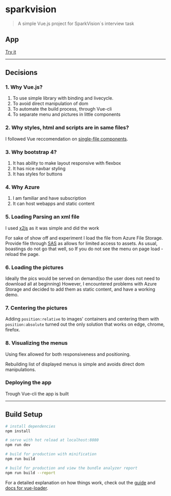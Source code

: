 # sparkvision

> A simple Vue.js project for SparkVision`s interview task

## App
[Try it](http://sparkvision.azurewebsites.net/)

----

## Decisions
### 1. Why Vue.js?
1. To use simple library with binding and livecycle.
2. To avoid direct manipulation of dom
3. To automate the build process, through Vue-cli
4. To separate menu and pictures in little components

### 2. Why styles, html and scripts are in same files?
I followed Vue reccomendation on [single-file components](https://vuejs.org/v2/guide/single-file-components.html).

### 3. Why bootstrap 4?
1. It has ability to make layout responsive with flexbox
2. It has nice navbar styling
2. It has styles for buttons

### 4. Why Azure
1. I am familiar and have subscription
2. It can host webapps and static content

### 5. Loading Parsing an xml file
I used [x2js](https://badge.fury.io/js/x2js) as it was simple and did the work

For sake of show off and experiment I load the file from Azure File Storage.
Provide file through [SAS](https://docs.microsoft.com/en-us/azure/storage/common/storage-dotnet-shared-access-signature-part-1) as allows for limited access to assets.
As usual, boastings do not go that well, so If you do not see the menu on page load - reload the page.
### 6. Loading the pictures

Ideally the pics would be served on demand(so the user does not need to download all at beginning)
However, I encountered problems with Azure Storage and decided to add them as static content, and have a working demo.

### 7. Centering the pictures

 Adding `position:relative` to images' containers and centering them with  `position:absolute`
 turned out the only solution that works on edge, chrome, firefox.

### 8. Visualizing the menus

Using flex allowed for both responsiveness and positioning.

Rebuilding list of displayed menus is simple and avoids direct dom manipulations.

### Deploying the app

Trough Vue-cli the app is built

----


## Build Setup

``` bash
# install dependencies
npm install

# serve with hot reload at localhost:8080
npm run dev

# build for production with minification
npm run build

# build for production and view the bundle analyzer report
npm run build --report
```

For a detailed explanation on how things work, check out the [guide](http://vuejs-templates.github.io/webpack/) and [docs for vue-loader](http://vuejs.github.io/vue-loader).
